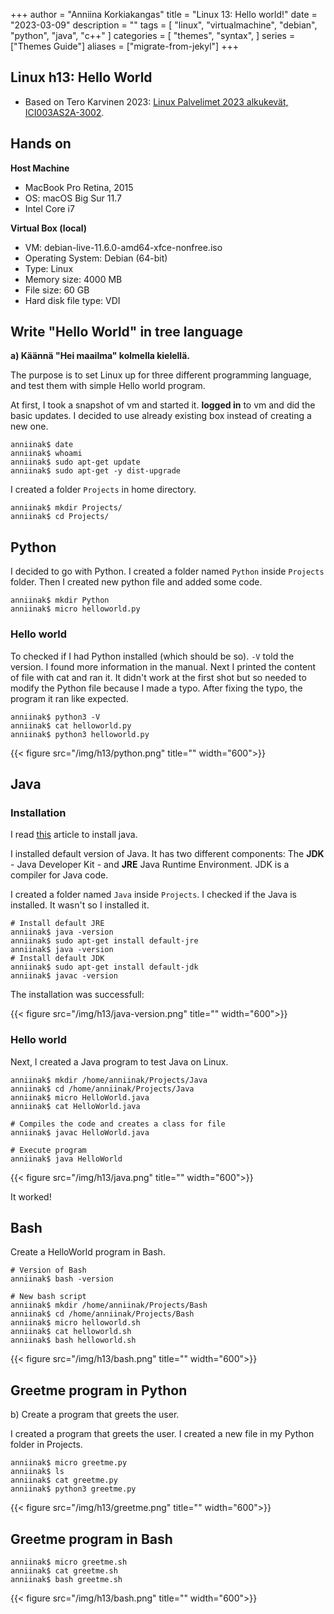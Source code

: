 +++
author = "Anniina Korkiakangas"
title = "Linux 13: Hello world!"
date = "2023-03-09"
description = ""
tags = [
    "linux",
    "virtualmachine",
    "debian",
    "python",
    "java",
    "c++"
]
categories = [
    "themes",
    "syntax",
]
series = ["Themes Guide"]
aliases = ["migrate-from-jekyl"]
+++

## **Linux h13: Hello World**
- Based on Tero Karvinen 2023: [Linux Palvelimet 2023 alkukevät, ICI003AS2A-3002](https://terokarvinen.com/2023/linux-palvelimet-2023-alkukevat/).

## **Hands on**

**Host Machine**
- MacBook Pro Retina, 2015
- OS: macOS Big Sur 11.7
- Intel Core i7

**Virtual Box (local)**
- VM: debian-live-11.6.0-amd64-xfce-nonfree.iso
- Operating System: Debian (64-bit)
- Type: Linux
- Memory size: 4000 MB
- File size: 60 GB
- Hard disk file type: VDI


## Write "Hello World" in tree language
**a) Käännä "Hei maailma" kolmella kielellä.**

The purpose is to set Linux up for three different programming language, and test them with simple Hello world program.

At first, I took a snapshot of vm and started it. **logged in** to vm and did the basic updates. I decided to use already existing box instead of creating a new one. 

    anniinak$ date
    anniinak$ whoami
    anniinak$ sudo apt-get update
    anniinak$ sudo apt-get -y dist-upgrade
    
I created a folder `Projects` in home directory.

    anniinak$ mkdir Projects/
    anniinak$ cd Projects/

## **Python** 

I decided to go with Python. I created a folder named `Python` inside `Projects` folder. Then I created new python file and added some code.

    anniinak$ mkdir Python
    anniinak$ micro helloworld.py

### **Hello world**

To checked if I had Python installed (which should be so). `-V` told the version. I found more information in the manual. Next I printed the content of file with cat and ran it. It didn't work at the first shot but so needed to modify the Python file because I made a typo. After fixing the typo, the program it ran like expected.

    anniinak$ python3 -V
    anniinak$ cat helloworld.py
    anniinak$ python3 helloworld.py 

{{< figure src="/img/h13/python.png" title="" width="600">}}

## **Java** 

### **Installation**
I read [this](https://www.digitalocean.com/community/tutorials/how-to-install-java-with-apt-on-debian-11) article to install java.

I installed default version of Java. It has two different components: The **JDK** - Java Developer Kit - and **JRE** Java Runtime Environment. JDK is a compiler for Java code.

I created a folder named `Java` inside `Projects`. 
I checked if the Java is installed. It wasn't so I installed it.

    # Install default JRE
    anniinak$ java -version
    anniinak$ sudo apt-get install default-jre
    anniinak$ java -version
    # Install default JDK
    anniinak$ sudo apt-get install default-jdk
    anniinak$ javac -version

The installation was successfull:

{{< figure src="/img/h13/java-version.png" title="" width="600">}}

### **Hello world**
Next, I created a Java program to test Java on Linux.

    anniinak$ mkdir /home/anniinak/Projects/Java
    anniinak$ cd /home/anniinak/Projects/Java
    anniinak$ micro HelloWorld.java
    anniinak$ cat HelloWorld.java

    # Compiles the code and creates a class for file
    anniinak$ javac HelloWorld.java 

    # Execute program
    anniinak$ java HelloWorld

{{< figure src="/img/h13/java.png" title="" width="600">}}

It worked!

## **Bash** 

Create a HelloWorld program in Bash. 

    # Version of Bash
    anniinak$ bash -version

    # New bash script
    anniinak$ mkdir /home/anniinak/Projects/Bash
    anniinak$ cd /home/anniinak/Projects/Bash
    anniinak$ micro helloworld.sh
    anniinak$ cat helloworld.sh
    anniinak$ bash helloworld.sh

{{< figure src="/img/h13/bash.png" title="" width="600">}}

## **Greetme program in Python**
b) Create a program that greets the user.

I created a program that greets the user. I created a new file in my Python folder in Projects.

    anniinak$ micro greetme.py
    anniinak$ ls
    anniinak$ cat greetme.py
    anniinak$ python3 greetme.py

{{< figure src="/img/h13/greetme.png" title="" width="600">}}

## **Greetme program in Bash**

    anniinak$ micro greetme.sh
    anniinak$ cat greetme.sh
    anniinak$ bash greetme.sh

{{< figure src="/img/h13/bash.png" title="" width="600">}}

